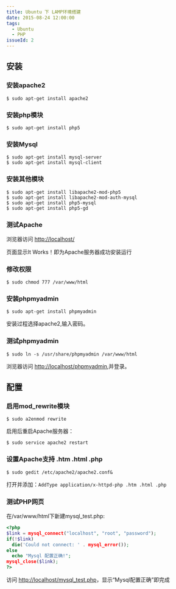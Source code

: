```yaml
---
title: Ubuntu 下 LAMP环境搭建
date: 2015-08-24 12:00:00
tags:
  - Ubuntu
  - PHP
issueId: 2
---
```


## 安装

### 安装apache2
```
$ sudo apt-get install apache2
```

### 安装php模块
```
$ sudo apt-get install php5
```


### 安装Mysql
```
$ sudo apt-get install mysql-server
$ sudo apt-get install mysql-client
```

<!--more-->
### 安装其他模块
```
$ sudo apt-get install libapache2-mod-php5
$ sudo apt-get install libapache2-mod-auth-mysql
$ sudo apt-get install php5-mysql
$ sudo apt-get install php5-gd
```

### 测试Apache
浏览器访问 [http://localhost/](http://localhost/)

页面显示It Works！即为Apache服务器成功安装运行

### 修改权限

```
$ sudo chmod 777 /var/www/html
```

### 安装phpmyadmin
```
$ sudo apt-get install phpmyadmin
```

安装过程选择apache2,输入密码。

### 测试phpmyadmin
```
$ sudo ln -s /usr/share/phpmyadmin /var/www/html
```

浏览器访问 [http://localhost/phpmyadmin](http://localhost/phpmyadmin),并登录。

## 配置

### 启用mod_rewrite模块
```
$ sudo a2enmod rewrite
```

启用后重启Apache服务器：

```
$ sudo service apache2 restart
```

### 设置Apache支持 .htm .html .php
```
$ sudo gedit /etc/apache2/apache2.conf&
```

打开并添加：`AddType application/x-httpd-php .htm .html .php`

### 测试PHP网页
在/var/www/html下新建mysql_test.php:

``` php
<?php
$link = mysql_connect("localhost", "root", "password");
if(!$link)
  die('Could not connect: ' . mysql_error());
else
  echo "Mysql 配置正确!";
mysql_close($link);
?>
```

访问 [http://localhost/mysql_test.php](http://localhost/mysql_test.php)，显示“Mysql配置正确”即完成
